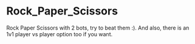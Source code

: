 # Rock_Paper_Scissors
Rock Paper Scissors with 2 bots, try to beat them :). And also, there is an 1v1 player vs player option too if you want.

